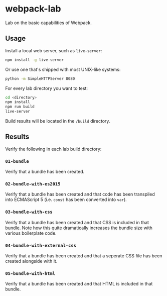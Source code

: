 # webpack-lab

Lab on the basic capabilities of Webpack.

## Usage

Install a local web server, such as `live-server`:

```sh
npm install -g live-server
```

Or use one that's shipped with most UNIX-like systems:

```sh
python -m SimpleHTTPServer 8080
```

For every lab directory you want to test:

```sh
cd <directory>
npm install
npm run build
live-server
```

Build results will be located in the `/build` directory.

## Results

Verify the following in each lab build directory:

### `01-bundle`

Verify that a bundle has been created.

### `02-bundle-with-es2015`

Verify that a bundle has been created and that code has been transpiled into
ECMAScript 5 (i.e. `const` has been converted into `var`).

### `03-bundle-with-css`

Verify that a bundle has been created and that CSS is included in that bundle.
Note how this quite dramatically increases the bundle size with various
boilerplate code.

### `04-bundle-with-external-css`

Verify that a bundle has been created and that a seperate CSS file has been
created alongside with it.

### `05-bundle-with-html`

Verify that a bundle has been created and that HTML is included in that bundle.
